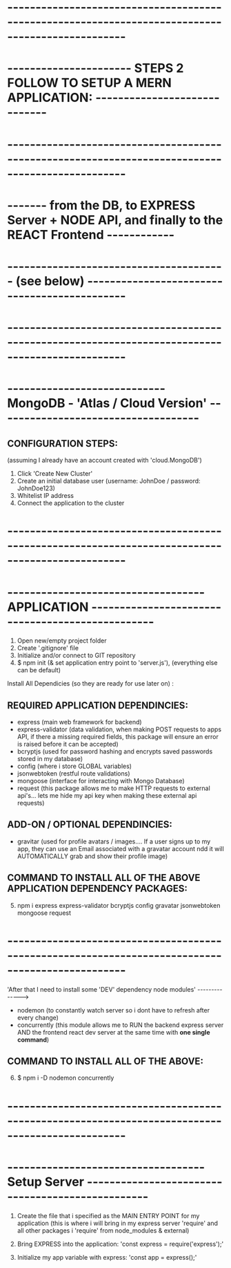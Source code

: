 # -------------------------------------------------------------------------------------------------
# ----------------------  STEPS 2 FOLLOW TO SETUP A MERN APPLICATION: -----------------------------
# -------------------------------------------------------------------------------------------------
# ------- from the DB, to EXPRESS Server + NODE API, and finally to the REACT Frontend ------------
# --------------------------------------- (see below) ---------------------------------------------




# -------------------------------------------------------------------------------------------------
# ---------------------------- MongoDB - 'Atlas / Cloud Version'  ------------------------------------

## CONFIGURATION STEPS:

(assuming I already have an account created with 'cloud.MongoDB')

1. Click 'Create New Cluster'
2. Create an initial database user (username: JohnDoe / password: JohnDoe123)
3. Whitelist IP address
4. Connect the application to the cluster



# -------------------------------------------------------------------------------------------------
# ----------------------------------- APPLICATION -------------------------------------------------

1. Open new/empty project folder
2. Create '.gitignore' file
3. Initialize and/or connect to GIT repository
4. $ npm init (& set application entry point to 'server.js'), (everything else can be default)

Install All Dependicies (so they are ready for use later on) :

## REQUIRED APPLICATION **DEPENDINCIES**: 

- express (main web framework for backend)
- express-validator (data validation, when making POST requests to apps API, if there a missing required fields, this package will ensure an error is raised before it can be accepted)
- bcryptjs (used for password hashing and encrypts saved passwords stored in my database)
- config (where i store GLOBAL variables)
- jsonwebtoken (restful route validations)
- mongoose (interface for interacting with Mongo Database)
- request (this package allows me to make HTTP requests to external api's... lets me hide my api key when making these external api requests)

## ADD-ON / OPTIONAL **DEPENDINCIES**:

- gravitar (used for profile avatars / images.... If a user signs up to my app, they can use an Email associated with a gravatar account ndd it will AUTOMATICALLY grab and show their profile image)

## COMMAND TO INSTALL ALL OF THE ABOVE **APPLICATION** DEPENDENCY PACKAGES:

5. npm i express express-validator bcryptjs config gravatar jsonwebtoken mongoose request

# -------------------------------------------------------------------------------------------------

'After that I need to install some 'DEV' dependency node modules' -------------->

- nodemon (to constantly watch server so i dont have to refresh after every change)
- concurrently (this module allows me to RUN the backend express server AND the frontend react dev server at the same time with **one single command**)

## COMMAND TO INSTALL ALL OF THE ABOVE:

6. $ npm i -D nodemon concurrently





# -------------------------------------------------------------------------------------------------
# ----------------------------------- Setup Server -------------------------------------------------

1. Create the file that i specified as the MAIN ENTRY POINT for my application (this is where i will bring in my express server 'require' and all other packages i 'require' from node_modules & external)

2. Bring EXPRESS into the application: 'const express = require('express');'

3. Initialize my app variable with express: 'const app = express();'
